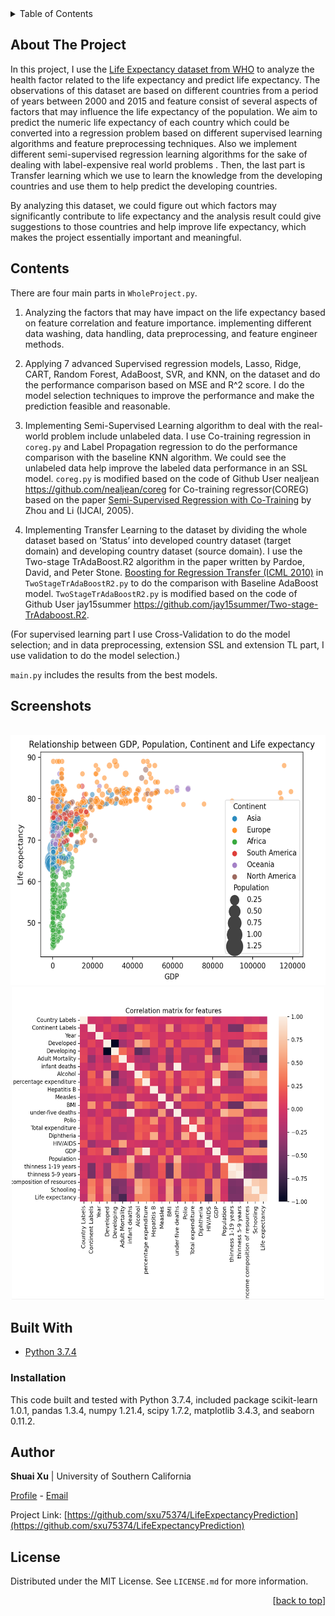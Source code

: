 <div id="top"></div>

<!-- TABLE OF CONTENTS -->
<details>
  <summary>Table of Contents</summary>
  <ol>
    <li><a href="#about-the-project">About The Project</a></li>
    <li><a href="#contents">Contents</a></li>
    <li><a href="#screenshots">Screenshots</a></li>
    <li><a href="#built-with">Built With</a></li>
      <ul>
          <li><a href="#installation">Installation</a></li>
      </ul>
    <li><a href="#author">Author</a></li>
    <li><a href="#license">License</a></li>
  </ol>
</details>

## About The Project

In this project, I use the [Life Expectancy dataset from WHO](https://www.kaggle.com/kumarajarshi/life-expectancy-who) to analyze the health factor related to the life expectancy and predict life expectancy. The observations of this dataset are based on different countries from a period of years between 2000 and 2015 and feature consist of several aspects of factors that may influence the life expectancy of the population. We aim to predict the numeric life expectancy of each country which could be converted into a regression problem based on different supervised learning algorithms and feature preprocessing techniques. Also we implement different semi-supervised regression learning algorithms for the sake of dealing with label-expensive real world problems <!--引用算法和论文-->. Then, the last part is Transfer learning which we use to learn the knowledge from the developing countries and use them to help predict the developing countries.

By analyzing this dataset, we could figure out which factors may significantly contribute to life expectancy and the analysis result could give suggestions to those countries and help improve life expectancy, which makes the project essentially important and meaningful.

## Contents
There are four main parts in `WholeProject.py`. 

1. Analyzing the factors that may have impact on the life expectancy based on feature correlation and feature importance. implementing different data washing, data handling, data preprocessing, and feature engineer methods.

2. Applying 7 advanced Supervised regression models, Lasso, Ridge, CART, Random Forest, AdaBoost, SVR, and KNN, on the dataset and do the performance comparison based on MSE and R^2 score. I do the model selection techniques to improve the performance and make the prediction feasible and reasonable.
 
3.  Implementing Semi-Supervised Learning algorithm to deal with the real-world problem include unlabeled data. I use Co-training regression in `coreg.py` and Label Propagation regression to do the performance comparison with the baseline KNN algorithm. We could see the unlabeled data help improve the labeled data performance in an SSL model.  `coreg.py` is modified based on the code of Github User nealjean https://github.com/nealjean/coreg for Co-training regressor(COREG)
based on the paper [Semi-Supervised Regression with Co-Training](http://dl.acm.org/citation.cfm?id=1642439) by Zhou and Li (IJCAI, 2005).

4. Implementing Transfer Learning to the dataset by dividing the whole dataset based on ‘Status’ into developed country dataset (target domain) and developing country dataset (source domain). I use the Two-stage TrAdaBoost.R2 algorithm in the paper written by Pardoe, David, and Peter Stone. [Boosting for Regression Transfer (ICML 2010)](https://www.cs.utexas.edu/~dpardoe/papers/ICML10.pdf) in `TwoStageTrAdaBoostR2.py` to do the comparison with Baseline AdaBoost model. `TwoStageTrAdaBoostR2.py` is modified based on the code of Github User jay15summer https://github.com/jay15summer/Two-stage-TrAdaboost.R2.
 
(For supervised learning part I use Cross-Validation to do the model selection; and in data preprocessing, extension SSL and extension TL part, I use validation to do the model selection.)

`main.py` includes the results from the best models.

## Screenshots
<br />
<div align="center">
  <img src="screenshots/screenshot1.png" alt="screenshot1" width="600" height="400">
  <img src="screenshots/screenshot2.png" alt="screenshot2" width="500" height="500">
</div>


## Built With
- [Python 3.7.4](https://www.python.org/downloads/release/python-374/)


### Installation
This code built and tested with Python 3.7.4, included package scikit-learn 1.0.1, pandas 1.3.4, numpy 1.21.4, scipy 1.7.2, matplotlib 3.4.3, and seaborn 0.11.2.


<!--## further improvement-->


## Author

**Shuai Xu** | University of Southern California

[Profile](https://github.com/sxu75374) - <a href="mailto:sxu75374@usc.edu?subject=Nice to meet you!&body=Hi Shuai!">Email</a>

Project Link: [https://github.com/sxu75374/LifeExpectancyPrediction](https://github.com/sxu75374/LifeExpectancyPrediction)

<!-- LICENSE -->
## License

Distributed under the MIT License. See `LICENSE.md` for more information.

<p align="right">[<a href="#top">back to top</a>]</p>
